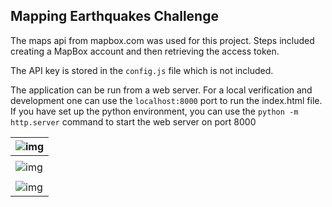 ## Mapping Earthquakes Challenge

The maps api from mapbox.com was used for this project. Steps included creating a MapBox account and then retrieving the access token.

The API key is stored in the `config.js` file which is not included.

The application can be run from a web server. For a local verification and development one can use the `localhost:8000` port to run the index.html file. If you have set up the python environment, you can use the `python -m http.server` command to start the web server on port 8000



| ![img](C:\Rutgers\module-13\Earthquake_Challenge\images\top-light.jpg) |
| ------------------------------------------------------------ |
|                                                              |
| ![img](C:\Rutgers\module-13\Earthquake_Challenge\images\satellite.jpg) |
|                                                              |
| ![img](C:\Rutgers\module-13\Earthquake_Challenge\images\dark.jpg) |



